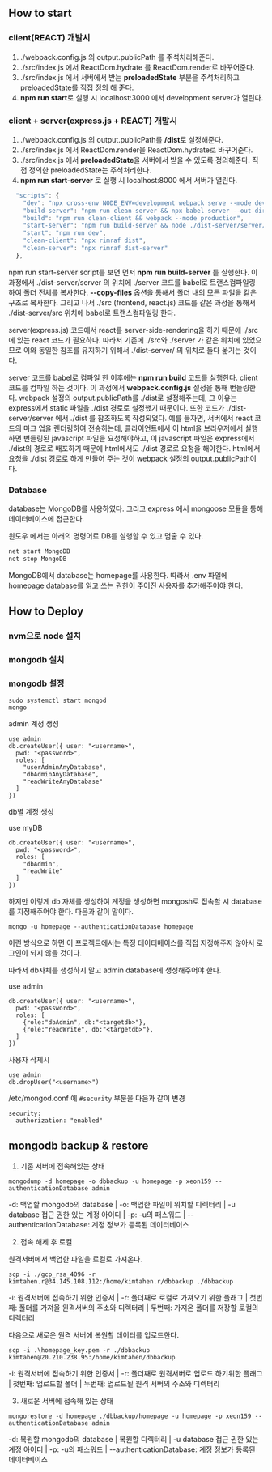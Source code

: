 ## How to start

### client(REACT) 개발시
1. ./webpack.config.js 의 output.publicPath 를 주석처리해준다.
2. ./src/index.js 에서 ReactDom.hydrate 를 ReactDom.render로 바꾸어준다.
3. ./src/index.js 에서 서버에서 받는 **preloadedState** 부분을 주석처리하고 preloadedState를 직접 정의 해 준다.
4. **npm run start**로 실행 시 localhost:3000 에서 development server가 열린다.

### client + server(express.js + REACT) 개발시
1. ./webpack.config.js 의 output.publicPath를 **/dist**로 설정해준다. 
2. ./src/index.js 에서 ReactDom.render을 ReactDom.hydrate로 바꾸어준다.
3. ./src/index.js 에서 **preloadedState**을 서버에서 받을 수 있도록 정의해준다. 직접 정의한 preloadedState는 주석처리한다.
4. **npm run start-server** 로 실행 시 localhost:8000 에서 서버가 열린다.
```javascript
  "scripts": {
    "dev": "npx cross-env NODE_ENV=development webpack serve --mode development --open --hot",
    "build-server": "npm run clean-server && npx babel server --out-dir ./dist-server/server --config-file ./babel.server.js --copy-files && npx babel src --out-dir ./dist-server/src --config-file ./babel.server.js --copy-files && npm run build",
    "build": "npm run clean-client && webpack --mode production",
    "start-server": "npm run build-server && node ./dist-server/server/app.js",
    "start": "npm run dev",
    "clean-client": "npx rimraf dist",
    "clean-server": "npx rimraf dist-server"
  },
```
npm run start-server script를 보면 먼저 **npm run  build-server** 를 실행한다. 이 과정에서 ./dist-server/server 의 위치에 ./server 코드를 babel로 트랜스컴파일링 하여 폴더 전체를 복사한다. **--copy-files** 옵션을 통해서 폴더 내의 모든 파일을 같은 구조로 복사한다. 그리고 나서 ./src (frontend, react.js) 코드를 같은 과정을 통해서 ./dist-server/src 위치에 babel로 트랜스컴파일링 한다. 

server(express.js) 코드에서 react를 server-side-rendering을 하기 때문에 ./src 에 있는 react 코드가 필요하다. 따라서 기존에 ./src와 ./server 가 같은 위치에 있었으므로 이와 동일한 참조를 유지하기 위해서 ./dist-server/ 의 위치로 둘다 옮기는 것이다.

server 코드를 babel로 컴파일 한 이후에는 **npm run build** 코드를 실행한다. client 코드를 컴파일 하는 것이다. 이 과정에서 **webpack.config.js** 설정을 통해 번들링한다. webpack 설정의 output.publicPath를 ./dist로 설정해주는데, 그 이유는 express에서 static 파일을 ./dist 경로로 설정했기 때문이다. 또한 코드가 ./dist-server/server 에서 ./dist 를 참조하도록 작성되었다. 예를 들자면, 서버에서 react 코드의 마크 업을 렌더링하여 전송하는데, 클라이언트에서 이 html을 브라우저에서 실행하면 번들링된 javascript 파일을 요청해야하고, 이 javascript 파일은 express에서 ./dist의 경로로 배포하기 때문에 html에서도 ./dist 경로로 요청을 해야한다. html에서 요청을 ./dist 경로로 하게 만들어 주는 것이 webpack 설정의 output.publicPath이다.


### Database
database는 MongoDB를 사용하였다. 그리고 express 에서 mongoose 모듈을 통해 데이터베이스에 접근한다.

윈도우 에서는 아래의 명령어로 DB를 실행할 수 있고 멈출 수 있다.
```bash
net start MongoDB 
net stop MongoDB
```
MongoDB에서 database는 homepage를 사용한다. 따라서 .env 파일에 homepage database를 읽고 쓰는 권한이 주어진 사용자를 추가해주어야 한다.

## How to Deploy
### nvm으로 node 설치
### mongodb 설치
### mongodb 설정
```shell
sudo systemctl start mongod
mongo
```
admin 계정 생성
```shell
use admin
db.createUser({ user: "<username>",
  pwd: "<password>",
  roles: [
    "userAdminAnyDatabase",
    "dbAdminAnyDatabase",
    "readWriteAnyDatabase"
  ]
})
```

db별 계정 생성

use myDB
```shell
db.createUser({ user: "<username>",
  pwd: "<password>",
  roles: [
    "dbAdmin",
    "readWrite"
  ]
})
```

하지만 이렇게 db 자체를 생성하여 계정을 생성하면 mongosh로 접속할 시 database를 지정해주어야 한다. 다음과 같이 말이다.
```shell
mongo -u homepage --authenticationDatabase homepage
```

이런 방식으로 하면 이 프로젝트에서는 특정 데이터베이스를 직접 지정해주지 않아서 로그인이 되지 않을 것이다. 

따라서 db자체를 생성하지 말고 admin database에 생성해주어야 한다. 

use admin
```shell
db.createUser({ user: "<username>",
  pwd: "<password>",
  roles: [
    {role:"dbAdmin", db:"<targetdb>"},
    {role:"readWrite", db:"<targetdb>"},
  ]
})
```

사용자 삭제시
```shell
use admin
db.dropUser("<username>")
```

/etc/mongod.conf 에 `#security` 부분을 다음과 같이 변경
```shell
security:
  authorization: "enabled"
```

## mongodb backup & restore

1. 기존 서버에 접속해있는 상태
```shell
mongodump -d homepage -o dbbackup -u homepage -p xeon159 --authenticationDatabase admin
```
-d: 백업할 mongodb의 database | -o: 백업한 파일이 위치할 디렉터리 | -u database 접근 권한 있는 계정 아이디 | -p: -u의 패스워드 | --authenticationDatabase: 계정 정보가 등록된 데이터베이스

2. 접속 해제 후 로컬

원격서버에서 백업한 파일을 로컬로 가져온다.
```shell
scp -i ./gcp_rsa_4096 -r kimtahen.r@34.145.108.112:/home/kimtahen.r/dbbackup ./dbbackup
```
-i: 원격서버에 접속하기 위한 인증서 | -r: 폴더째로 로컬로 가져오기 위한 플래그 | 첫번째: 폴더를 가져올 윈격서버의 주소와 디렉터리 | 두번째: 가져온 폴더를 저장할 로컬의 디렉터리

다음으로 새로운 원격 서버에 복원할 데이터를 업로드한다.
```shell
scp -i .\homepage_key.pem -r ./dbbackup kimtahen@20.210.238.95:/home/kimtahen/dbbackup
```
-i: 원격서버에 접속하기 위한 인증서 | -r: 폴더째로 원격서버로 업로드 하기위한 플래그 | 첫번째: 업로드할 폴더 | 두번째: 업로드될 원격 서버의 주소와 디렉터리

3. 새로운 서버에 접속해 있는 상태
```shell
mongorestore -d homepage ./dbbackup/homepage -u homepage -p xeon159 --authenticationDatabase admin
```
-d: 복원할 mongodb의 database | 복원할 디렉터리 | -u database 접근 권한 있는 계정 아이디 | -p: -u의 패스워드 | --authenticationDatabase: 계정 정보가 등록된 데이터베이스
